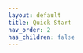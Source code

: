 ```yaml
---
layout: default
title: Quick Start
nav_order: 2
has_children: false
---
```


<!--
Copyright Amazon.com, Inc. or its affiliates. All Rights Reserved.
SPDX-License-Identifier: MIT-0
-->
